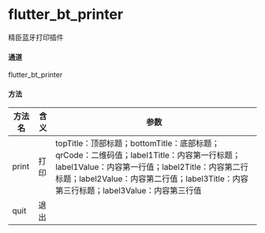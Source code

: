 # flutter_bt_printer

精臣蓝牙打印插件


#### 通道

flutter_bt_printer

#### 方法

| 方法名 | 含义   | 参数                                                         |
| ------ | ------ | ------------------------------------------------------------ |
| print  | 打印   | topTitle：顶部标题；bottomTitle：底部标题；qrCode：二维码值；label1Title：内容第一行标题；label1Value：内容第一行值；label2Title：内容第二行标题；label2Value：内容第二行值；label3Title：内容第三行标题；label3Value：内容第三行值 |
| quit   | 退出   |                                                              |


